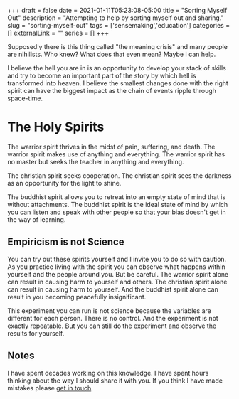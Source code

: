 +++
draft = false
date = 2021-01-11T05:23:08-05:00
title = "Sorting Myself Out"
description = "Attempting to help by sorting myself out and sharing."
slug = "sorting-myself-out"
tags = ['sensemaking','education']
categories = []
externalLink = ""
series = []
+++

Supposedly there is this thing called "the meaning crisis" and many people are nihilists.  Who knew?  What does that even mean?  Maybe I can help.

I believe the hell you are in is an opportunity to develop your stack of skills and try to become an important part of the story by which hell is transformed into heaven.  I believe the smallest changes done with the right spirit can have the biggest impact as the chain of events ripple through space-time.

# The Holy Spirits

The warrior spirit thrives in the midst of pain, suffering, and death.  The warrior spirit makes use of anything and everything.  The warrior spirit has no master but seeks the teacher in anything and everything.

The christian spirit seeks cooperation.  The christian spirit sees the darkness as an opportunity for the light to shine.

The buddhist spirit allows you to retreat into an empty state of mind that is without attachments.  The buddhist spirit is the ideal state of mind by which you can listen and speak with other people so that your bias doesn't get in the way of learning.

## Empiricism is not Science

You can try out these spirits yourself and I invite you to do so with caution.  As you practice living with the spirit you can observe what happens within yourself and the people around you.  But be careful.  The warrior spirit alone can result in causing harm to yourself and others.  The christian spirit alone can result in causing harm to yourself.  And the buddhist spirit alone can result in you becoming peacefully insignificant.

This experiment you can run is not science because the variables are different for each person.  There is no control.  And the experiment is not exactly repeatable.  But you can still do the experiment and observe the results for yourself.

## Notes

I have spent decades working on this knowledge.  I have spent hours thinking about the way I should share it with you.  If you think I have made mistakes please [get in touch](https://discord.gg/YZP89kc).
